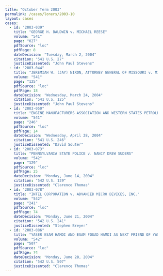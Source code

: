 ```yaml
---
title: "October Term 2003"
permalink: /cases/loners/2003-10
layout: cases
cases:
  - id: "2003-039"
    title: "GEORGE H. BALDWIN v. MICHAEL REESE"
    volume: "541"
    page: "027"
    pdfSource: "loc"
    pdfPage: 8
    dateDecision: "Tuesday, March 2, 2004"
    citation: "541 U.S. 27"
    justiceDissented: "John Paul Stevens"
  - id: "2003-044"
    title: "JEREMIAH W. (JAY) NIXON, ATTORNEY GENERAL OF MISSOURI v. MISSOURI MUNICIPAL LEAGUE et al."
    volume: "541"
    page: "125"
    pdfSource: "loc"
    pdfPage: 18
    dateDecision: "Wednesday, March 24, 2004"
    citation: "541 U.S. 125"
    justiceDissented: "John Paul Stevens"
  - id: "2003-050"
    title: "ENGINE MANUFACTURERS ASSOCIATION AND WESTERN STATES PETROLEUM ASSOCIATION v. SOUTH COAST AIR QUALITY MANAGEMENT DISTRICT et al."
    volume: "541"
    page: "246"
    pdfSource: "loc"
    pdfPage: 14
    dateDecision: "Wednesday, April 28, 2004"
    citation: "541 U.S. 246"
    justiceDissented: "David Souter"
  - id: "2003-073"
    title: "PENNSYLVANIA STATE POLICE v. NANCY DREW SUDERS"
    volume: "542"
    page: "129"
    pdfSource: "loc"
    pdfPage: 25
    dateDecision: "Monday, June 14, 2004"
    citation: "542 U.S. 129"
    justiceDissented: "Clarence Thomas"
  - id: "2003-078"
    title: "INTEL CORPORATION v. ADVANCED MICRO DEVICES, INC."
    volume: "542"
    page: "241"
    pdfSource: "loc"
    pdfPage: 74
    dateDecision: "Monday, June 21, 2004"
    citation: "542 U.S. 241"
    justiceDissented: "Stephen Breyer"
  - id: "2003-086"
    title: "YASER ESAM HAMDI AND ESAM FOUAD HAMDI AS NEXT FRIEND OF YASER ESAM HAMDI v. DONALD H. RUMSFELD, SECRETARY OF DEFENSE, et al."
    volume: "542"
    page: "507"
    pdfSource: "loc"
    pdfPage: 74
    dateDecision: "Monday, June 28, 2004"
    citation: "542 U.S. 507"
    justiceDissented: "Clarence Thomas"
---
```

